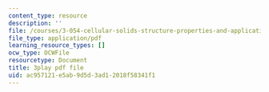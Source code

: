 ```yaml
---
content_type: resource
description: ''
file: /courses/3-054-cellular-solids-structure-properties-and-applications-spring-2015/ac957121e5ab9d5d3ad12018f58341f1_vVfI1wTp0Jg.pdf
file_type: application/pdf
learning_resource_types: []
ocw_type: OCWFile
resourcetype: Document
title: 3play pdf file
uid: ac957121-e5ab-9d5d-3ad1-2018f58341f1
---
```

